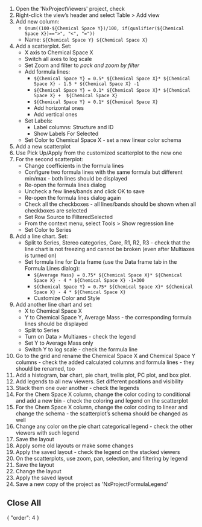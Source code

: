 1. Open the 'NxProjectViewers' project, check
1. Right-click the view’s header and select Table > Add view
1. Add new column:
   * `Qnum((100-${Chemical Space Y})/100, if(qualifier(${Chemical Space X})==">", "<", "="))`
   * Name: `${Chemical Space Y} ${Chemical Space X}`
1. Add a scatterplot. Set:
   * X axis to Chemical Space X
   * Switch all axes to log scale
   * Set Zoom and filter to _pack and zoom by filter_
   * Add formula lines:
       * `${Chemical Space Y} = 0.5* ${Chemical Space X}* ${Chemical Space X} - 1.5 * ${Chemical Space X} -1`
      * `${Chemical Space Y} = 0.1* ${Chemical Space X}* ${Chemical Space X} +  ${Chemical Space X}`
      * `${Chemical Space Y} = 0.1* ${Chemical Space X}` 
      * Add horizontal ones
      * Add vertical ones
   * Set Labels:
      * Label columns: Structure and ID
      * Show Labels For Selected
   * Set Color to Chemical Space X - set a new linear color schema
1. Add a new scatterplot
1. Use Pick Up/Apply from the customized scatterplot to the new one
1. For the second scatterplot:
   * Change coefficients in the formula lines
   * Configure two formula lines with the same formula but different min/max - both lines should be displayed
   * Re-open the formula lines dialog
   * Uncheck a few lines/bands and click OK to save
   * Re-open the formula lines dialog again
   * Check all the checkboxes - all lines/bands should be shown when all checkboxes are selected
   * Set Row Source to FilteredSelected 
   * From the context menu, select Tools > Show regression line
   * Set Color to Series
1. Add a line chart. Set:
   * Split to Series, Stereo categories, Core, R1, R2, R3 - check that the line chart is not freezing and cannot be broken (even after Multiaxes is turned on)
   * Set formula line for Data frame (use the Data frame tab in the Formula Lines dialog):
      * `${Average Mass} = 0.75* ${Chemical Space X}* ${Chemical Space X} - 4 * ${Chemical Space X} -1+300`
      * `${Chemical Space Y} = 0.75* ${Chemical Space X}* ${Chemical Space X} - 4 * ${Chemical Space X} `
      * Customize Color and Style
1. Add another line chart and set:
   * X to  Chemical Space X
   * Y to Chemical Space Y, Average Mass - the corresponding formula lines should be displayed
   * Split to Series
   * Turn on Data > Multiaxes - check the legend
   * Set Y to Average Mass only
   * Switch Y to log scale - check the formula line
1.  Go to the grid and  rename the Chemical Space X and Chemical Space Y columns - check the added calculated columns and formula lines - they should be renamed, too
1.  Add a histogram, bar chart, pie chart, trellis plot, PC plot, and box plot. 
1.  Add legends to all new viewers. Set different positions and visibility
1.  Stack them one over another - check the legends
1.  For the Chem Space X column, change the color coding to conditional and add a new bin - check the coloring and legend on the scatterplot
1.  For the Chem Space X column, change the color coding to linear and change the schema - the scatterplot’s schema should be changed as well
1.  Change any color on the pie chart categorical legend - check the other viewers with such legend
1. Save the layout
1. Apply some old layouts or make some changes
1. Apply the saved layout - check the legend on the stacked viewers
1.  On the scatterplots, use zoom, pan, selection, and filtering by legend
1. Save the layout
1. Change the layout
1. Apply the saved layout
1. Save a new copy of the project as 'NxProjectFormulaLegend'

Close All
---
{
  "order": 4
}

